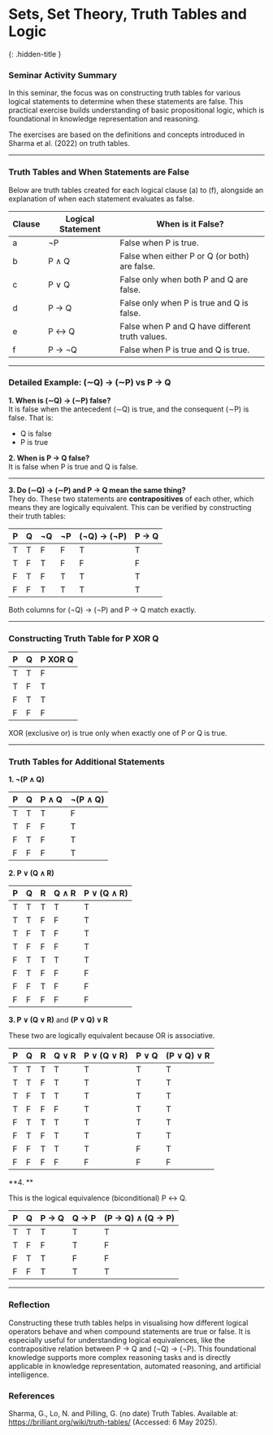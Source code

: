 # Sets, Set Theory, Truth Tables and Logic
{: .hidden-title }

### Seminar Activity Summary

In this seminar, the focus was on constructing truth tables for various logical statements to determine when these statements are false. This practical exercise builds understanding of basic propositional logic, which is foundational in knowledge representation and reasoning.

The exercises are based on the definitions and concepts introduced in Sharma et al. (2022) on truth tables.

---

### Truth Tables and When Statements are False

Below are truth tables created for each logical clause (a) to (f), alongside an explanation of when each statement evaluates as false.

| Clause | Logical Statement | When is it False?                          |
|--------|-------------------|-------------------------------------------|
| a      | ¬P                | False when P is true.                      |
| b      | P ∧ Q             | False when either P or Q (or both) are false. |
| c      | P ∨ Q             | False only when both P and Q are false.   |
| d      | P → Q             | False only when P is true and Q is false. |
| e      | P ↔ Q             | False when P and Q have different truth values. |
| f      | P → ¬Q            | False when P is true and Q is true.       |

---

### Detailed Example: (∼Q) → (∼P) vs P → Q

**1. When is (∼Q) → (∼P) false?**  
It is false when the antecedent (∼Q) is true, and the consequent (∼P) is false. That is:  
- Q is false  
- P is true  

**2. When is P → Q false?**  
It is false when P is true and Q is false.

---

**3. Do (∼Q) → (∼P) and P → Q mean the same thing?**  
They do. These two statements are **contrapositives** of each other, which means they are logically equivalent. This can be verified by constructing their truth tables:

| P | Q | ¬Q | ¬P | (¬Q) → (¬P) | P → Q |
|---|---|----|----|-------------|-------|
| T | T | F  | F  | T           | T     |
| T | F | T  | F  | F           | F     |
| F | T | F  | T  | T           | T     |
| F | F | T  | T  | T           | T     |

Both columns for (¬Q) → (¬P) and P → Q match exactly.

---

### Constructing Truth Table for P XOR Q

| P | Q | P XOR Q |
|---|---|---------|
| T | T | F       |
| T | F | T       |
| F | T | T       |
| F | F | F       |

XOR (exclusive or) is true only when exactly one of P or Q is true.

---

### Truth Tables for Additional Statements

**1. ¬(P ∧ Q)**

| P | Q | P ∧ Q | ¬(P ∧ Q) |
|---|---|-------|----------|
| T | T | T     | F        |
| T | F | F     | T        |
| F | T | F     | T        |
| F | F | F     | T        |

**2. P ∨ (Q ∧ R)**

| P | Q | R | Q ∧ R | P ∨ (Q ∧ R) |
|---|---|---|-------|-------------|
| T | T | T | T     | T           |
| T | T | F | F     | T           |
| T | F | T | F     | T           |
| T | F | F | F     | T           |
| F | T | T | T     | T           |
| F | T | F | F     | F           |
| F | F | T | F     | F           |
| F | F | F | F     | F           |

**3. P ∨ (Q ∨ R)** and **(P ∨ Q) ∨ R**

These two are logically equivalent because OR is associative.

| P | Q | R | Q ∨ R | P ∨ (Q ∨ R) | P ∨ Q | (P ∨ Q) ∨ R |
|---|---|---|-------|-------------|-------|-------------|
| T | T | T | T     | T           | T     | T           |
| T | T | F | T     | T           | T     | T           |
| T | F | T | T     | T           | T     | T           |
| T | F | F | F     | T           | T     | T           |
| F | T | T | T     | T           | T     | T           |
| F | T | F | T     | T           | T     | T           |
| F | F | T | T     | T           | F     | T           |
| F | F | F | F     | F           | F     | F           |

**4. **

This is the logical equivalence (biconditional) P ↔ Q.

| P | Q | P → Q | Q → P | (P → Q) ∧ (Q → P) |
|---|---|-------|-------|-------------------|
| T | T | T     | T     | T                 |
| T | F | F     | T     | F                 |
| F | T | T     | F     | F                 |
| F | F | T     | T     | T                 |

---

### Reflection

Constructing these truth tables helps in visualising how different logical operators behave and when compound statements are true or false. It is especially useful for understanding logical equivalences, like the contrapositive relation between P → Q and (¬Q) → (¬P). This foundational knowledge supports more complex reasoning tasks and is directly applicable in knowledge representation, automated reasoning, and artificial intelligence.


### References
Sharma, G., Lo, N. and Pilling, G. (no date) Truth Tables. Available at: https://brilliant.org/wiki/truth-tables/ (Accessed: 6 May 2025).

